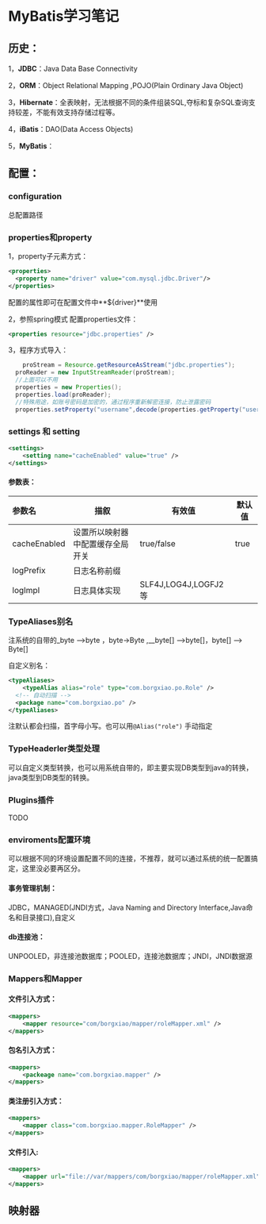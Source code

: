 # MyBatis学习笔记

[^深入浅出MyBatis技术原理]: 杨开振 2016 电子工业出版社

## 历史：

1，**JDBC**：Java Data Base Connectivity

2，**ORM**：Object Relational Mapping ,POJO(Plain Ordinary Java Object)

3，**Hibernate**：全表映射，无法根据不同的条件组装SQL,夺标和复杂SQL查询支持较差，不能有效支持存储过程等。

4，**iBatis**：DAO(Data Access Objects)

5，**MyBatis**：



## 配置：

### configuration

总配置路径

### properties和property

1，property子元素方式：

```xml
<properties>
  <property name="driver" value="com.mysql.jdbc.Driver"/>
</properties>
```

配置的属性即可在配置文件中**${driver}**使用

2，参照spring模式 配置properties文件：

```xml
<properties resource="jdbc.properties" />
```



3，程序方式导入：

```java
	proStream = Resource.getResourceAsStream("jdbc.properties");
  proReader = new InputStreamReader(proStream);
  //上面可以不用
  properties = new Properties();
  properties.load(proReader);
  //特殊用途，如账号密码是加密的，通过程序重新解密连接，防止泄露密码
  properties.setProperty("username",decode(properties.getProperty("username")))
```

### settings 和 setting

```xml
<settings>
	<setting name="cacheEnabled" value="true" />
</settings>
```

#### 参数表：

| 参数名       | 描叙                             | 有效值               | 默认值 |
| :----------- | -------------------------------- | -------------------- | ------ |
| cacheEnabled | 设置所以映射器中配置缓存全局开关 | true/false           | true   |
| logPrefix    | 日志名称前缀                     |                      |        |
| logImpl      | 日志具体实现                     | SLF4J,LOG4J,LOGFJ2等 |        |

### TypeAliases别名

注系统的自带的_byte —>byte ，byte->Byte ,__byte[] —>byte[]，byte[] —> Byte[]

自定义别名：

```xml
<typeAliases>
	<typeAlias alias="role" type="com.borgxiao.po.Role" />
  <!-- 自动扫描 -->
  <package name="com.borgxiao.po" />
</typeAliases>
```

注默认都会扫描，首字母小写。也可以用`@Alias("role")` 手动指定

### TypeHeaderler类型处理

可以自定义类型转换，也可以用系统自带的，即主要实现DB类型到java的转换，java类型到DB类型的转换。

### Plugins插件

TODO

### enviroments配置环境

可以根据不同的环境设置配置不同的连接，不推荐，就可以通过系统的统一配置搞定，这里没必要再区分。

#### 事务管理机制：

JDBC，MANAGED(JNDI方式，Java Naming and Directory Interface,Java命名和目录接口),自定义

#### db连接池：

UNPOOLED，非连接池数据库；POOLED，连接池数据库；JNDI，JNDI数据源

### Mappers和Mapper

#### 文件引入方式：

```xml
<mappers>
	<mapper resource="com/borgxiao/mapper/roleMapper.xml" />
</mappers>
```

#### 包名引入方式：

```xml
<mappers>
	<packeage name="com.borgxiao.mapper" />
</mappers>
```

#### 类注册引入方式：

```xml
<mappers>
	<mapper class="com.borgxiao.mapper.RoleMapper" />
</mappers>
```

#### 文件引入:

```xml
<mappers>
	<mapper url="file://var/mappers/com/borgxiao/mapper/roleMapper.xml" />
</mappers>
```



## 映射器

